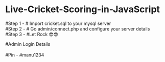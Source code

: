 # Live-Cricket-Scoring-in-JavaScript

#Step 1 - # Import cricket.sql to your mysql server \
#Step 2 - # Go admin/connect.php and configure your server details \
#Step 3 - #Let Rock 😎😎 


#Admin Login Details \
\
#Pin - #manu1234
